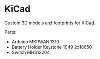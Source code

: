 # KiCad

Custom 3D models and footprints for KiCad.

Parts:
- Arduino MKRWAN 1310
- Battery Holder Keystone 1049 2x18650
- Switch MHS12204

